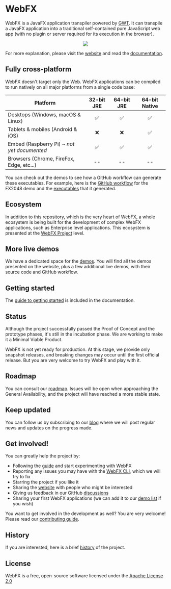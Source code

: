 # WebFX

WebFX is a JavaFX application transpiler powered by [GWT][gwt-website]. It can transpile a JavaFX application into a traditional self-contained pure JavaScript web app (with no plugin or server required for its execution in the browser).

<p align="center">
  <img src="https://docs.webfx.dev/webfx-how-it-works.svg" />
</p>

For more explanation, please visit the [website][webfx-website] and read the [documentation][webfx-docs].

## Fully cross-platform

WebFX doesn't target only the Web. WebFX applications can be compiled to run natively on all major platforms from a single code base:

<div align="center">

| Platform                                    | 32-bit JRE | 64-bit JRE | 64-bit Native |
|---------------------------------------------|:----------:|:----------:|:-------------:|
| Desktops (Windows, macOS & Linux)           |     ✅      |     ✅      |       ✅       |
| Tablets & mobiles (Android & iOS)           |     ❌      |     ❌      |       ✅       |
| Embed (Raspberry Pi) ~ *not yet documented* |     ✅      |     ✅      |       ✅       |
| Browsers (Chrome, FireFox, Edge, etc...)    |     --     |     --     |      --       |

</div>

You can check out the demos to see how a GitHub workflow can generate these executables.
For example, here is the [GitHub workflow](https://github.com/webfx-demos/webfx-demo-fx2048/blob/main/.github/workflows/builds.yml) for the FX2048 demo and the [executables](https://github.com/webfx-demos/webfx-demo-fx2048/releases) that it generated.

## Ecosystem

In addition to this repository, which is the very heart of WebFX, a whole ecosystem is being built for the development of complex WebFX applications, such as Enterprise level applications. This ecosystem is presented at the [WebFX Project](https://github.com/webfx-project) level.

## More live demos

We have a dedicated space for the [demos][webfx-demos]. You will find all the demos presented on the website, plus a few additional live demos, with their source code and GitHub workflow.

## Getting started

The [guide to getting started][webfx-guide] is included in the documentation.

## Status

Although the project successfully passed the Proof of Concept and the prototype phases, it's still in the incubation phase. We are working to make it a Minimal Viable Product.

WebFX is not yet ready for production.
At this stage, we provide only snapshot releases, and breaking changes may occur until the first official release.
But you are very welcome to try WebFX and play with it.

## Roadmap

You can consult our [roadmap](ROADMAP.md). Issues will be open when approaching the General Availability, and the project will have reached a more stable state.


## Keep updated

You can follow us by subscribing to our [blog][webfx-blog] where we will post regular news and updates on the progress made.

## Get involved!

You can greatly help the project by:

- Following the [guide][webfx-guide] and start experimenting with WebFX
- Reporting any issues you may have with the [WebFX CLI][webfx-cli-repo], which we will try to fix
- Starring the project if you like it
- Sharing the [website][webfx-website] with people who might be interested
- Giving us feedback in our GitHub [discussions][webfx-discussions]
- Sharing your first WebFX applications (we can add it to our [demo list][webfx-demos] if you wish)

You want to get involved in the development as well? You are very welcome! Please read our [contributing guide](CONTRIBUTING.md).

## History

If you are interested, here is a brief [history](HISTORY.md) of the project.

## License

WebFX is a free, open-source software licensed under the [Apache License 2.0](LICENSE)

[webfx-website]: https://webfx.dev
[webfx-docs]: https://docs.webfx.dev
[webfx-demos]: https://github.com/webfx-demos
[webfx-guide]: https://docs.webfx.dev/#_getting_started
[webfx-blog]: https://blog.webfx.dev
[webfx-discussions]: https://github.com/webfx-project/webfx/discussions
[webfx-contact]: mailto:maintainer@webfx.dev
[webfx-cli-repo]: https://github.com/webfx-project/webfx-cli
[gwt-website]: http://www.gwtproject.org
